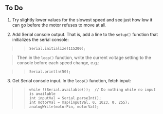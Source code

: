 ## To Do ##

1.  Try slightly lower values for the slowest speed and see just how low it 
can go before the motor refuses to move at all.

2.  Add Serial console output.  That is, add a line to the `setup()` function 
that initializes the serial console:

> >     Serial.initialize(115200);

> Then in the `loop()` function, write the current voltage setting to the 
> console before each speed change, e.g.:

> >     Serial.println(50);

3.  Get Serial console input.  In the `loop()` function, fetch input:

> >     while !(Serial.available());  // Do nothing while no input is available
> >     int inputVal = Serial.parseInt();
> >     int motorVal = map(inputVal, 0, 1023, 0, 255);
> >     analogWrite(motorPin, motorVal);
